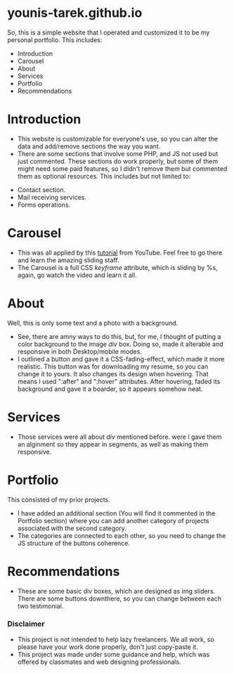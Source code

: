 # younis-tarek.github.io
So, this is a simple website that I operated and customized it to be my personal portfolio. This includes:
* Introduction 
* Carousel
* About
* Services
* Portfolio 
* Recommendations

# Introduction 

- This website is customizable for everyone's use, so you can alter the data and add/remove sections the way you want. 
- There are some sections that involve some PHP, and JS not used but just commented. These sections do work properly, but some of them might need some paid features, so I didn't remove them but commented them as optional resources.
This includes but not limited to: 
 * Contact section. 
 * Mail receiving services. 
 * Forms operations. 

# Carousel  
- This was all applied by this <a href="https://www.youtube.com/watch?v=qDww4CbxtD4&ab_channel=w3newbie" target="_blank">tutorial</a> from YouTube. Feel free to go there and learn the amazing sliding staff. 
- The Carousel is a full CSS <i>keyframe</i> attribute, which is sliding by %s, again, go watch the video and learn it all. 

# About 

Well, this is only some text and a photo with a background. 
- See, there are amny ways to do this, but, for me, I thought of putting a color background to the image <i>div</i> box. Doing so, made it alterable and responsive in both Desktop/mobile modes. 
- I outlined a button and gave it a CSS-fading-effect, which made it more realistic. This button was for downloading my resume, so you can change it to yours. It also changes its design when hovering. That means I used ":after" and ":hover" attributes. After hovering, faded its background and gave it a boarder, so it appears somehow neat.  

# Services

- Those services were all about <i>div</i> mentioned before. were I gave them an alginment so they appear in segments, as well as making them responsive. 

# Portfolio

This consisted of my prior projects. 
- I have added an additional section (You will find it commented in the Portfolio section) where you can add another category of projects associated with the second category. 
- The categories are connected to each other, so you need to change the JS structure of the buttons coherence. 

# Recommendations

- These are some basic div boxes, which are designed as img sliders. There are some buttons downthere, so you can change between each two testimonial. 

### Disclaimer ###
- This project is not intended to help lazy freelancers. We all work, so please have your work done properly, don't just copy-paste it. 
- This project was made under some guidance and help, which was offered by classmates and web designing professionals.
